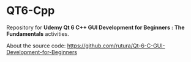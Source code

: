 # QT6-Cpp

Repository for **Udemy Qt 6 C++ GUI Development for Beginners : The Fundamentals** activities.

About the source code: https://github.com/rutura/Qt-6-C-GUI-Development-for-Beginners